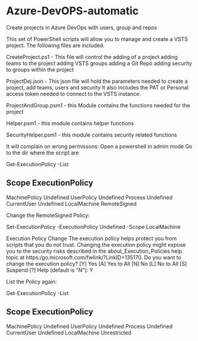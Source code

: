 # Azure-DevOPS-automatic
Create projects in Azure DevOps with users, group and repos


This set of PowerShell scripts will allow you to manage and create a VSTS project. The following files are included.

CreateProject.ps1 - This file will control the adding of a project
                                           adding teams to the project
                                           adding VSTS groups
                                           adding a Git Repo
                                           adding security to groups within the project
                                           
ProjectDej.json - This json file will hold the parameters needed to create a project, add teams, users and security
                  It also includes the PAT or Personal access token needed to connect to the VSTS instance.
                  
ProjectAndGroup.psm1 - this Module contains the functions needed for the project

Helper.psm1 - this module contains helper functions

SecurityHelper.psm1 - this module contains security related functions

It will complain on wrong permissons:
Open a powershell in admin mode
Go to the dir where the script are

Get-ExecutionPolicy -List

Scope ExecutionPolicy
-----------------------------
MachinePolicy       Undefined
   UserPolicy       Undefined
      Process       Undefined
  CurrentUser       Undefined
 LocalMachine    RemoteSigned

Change the RemoteSigned Policy:

Set-ExecutionPolicy -ExecutionPolicy Undefined -Scope LocalMachine

Execution Policy Change
The execution policy helps protect you from scripts that you do not trust. Changing the execution policy might expose you to the security risks described in the about_Execution_Policies help topic at
https:/go.microsoft.com/fwlink/?LinkID=135170. Do you want to change the execution policy?
[Y] Yes  [A] Yes to All  [N] No  [L] No to All  [S] Suspend  [?] Help (default is "N"): Y


List the Policy again:

Get-ExecutionPolicy -List

Scope ExecutionPolicy
-----------------------------
MachinePolicy       Undefined
   UserPolicy       Undefined
      Process       Undefined
  CurrentUser       Undefined
 LocalMachine    Unrestricted
